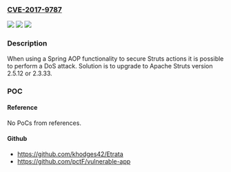 ### [CVE-2017-9787](https://cve.mitre.org/cgi-bin/cvename.cgi?name=CVE-2017-9787)
![](https://img.shields.io/static/v1?label=Product&message=Apache%20Struts&color=blue)
![](https://img.shields.io/static/v1?label=Version&message=n%2Fa&color=blue)
![](https://img.shields.io/static/v1?label=Vulnerability&message=DoS%20Attack&color=brighgreen)

### Description

When using a Spring AOP functionality to secure Struts actions it is possible to perform a DoS attack. Solution is to upgrade to Apache Struts version 2.5.12 or 2.3.33.

### POC

#### Reference
No PoCs from references.

#### Github
- https://github.com/khodges42/Etrata
- https://github.com/pctF/vulnerable-app


